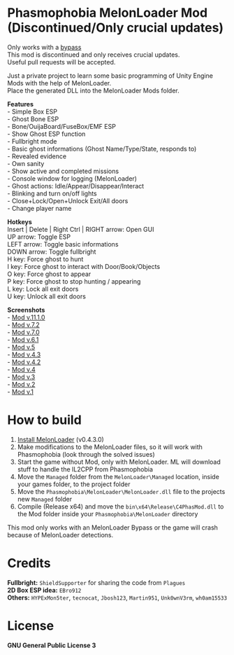 ﻿# Phasmophobia MelonLoader Mod (Discontinued/Only crucial updates)  
Only works with a [bypass](https://github.com/Cr4nkSt4r/PhasBypass)  
This mod is discontinued and only receives crucial updates.  
Useful pull requests will be accepted.

Just a private project to learn some basic programming of Unity Engine Mods with the help of MelonLoader.  
Place the generated DLL into the MelonLoader Mods folder.   
  
  
**Features**  
\- Simple Box ESP  
\- Ghost Bone ESP  
\- Bone/OuijaBoard/FuseBox/EMF ESP  
\- Show Ghost ESP function  
\- Fullbright mode  
\- Basic ghost informations (Ghost Name/Type/State, responds to)  
\- Revealed evidence  
\- Own sanity  
\- Show active and completed missions  
\- Console window for logging (MelonLoader)  
\- Ghost actions: Idle/Appear/Disappear/Interact  
\- Blinking and turn on/off lights  
\- Close+Lock/Open+Unlock Exit/All doors  
\- Change player name


**Hotkeys**  
Insert | Delete | Right Ctrl | RIGHT arrow: Open GUI  
UP arrow: Toggle ESP  
LEFT arrow: Toggle basic informations  
DOWN arrow: Toggle fullbright  
H key: Force ghost to hunt  
I key: Force ghost to interact with Door/Book/Objects  
O key: Force ghost to appear  
P key: Force ghost to stop hunting / appearing  
L key: Lock all exit doors  
U key: Unlock all exit doors  


**Screenshots**  
\- [Mod v.11.1.0](Images/v11.1.0.jpg)  
\- [Mod v.7.2](Images/v7.2.png)  
\- [Mod v.7.0](Images/v7.0_HAC-Edition.jpg)  
\- [Mod v.6.1](Images/v6.1.png)  
\- [Mod v.5](Images/v5.png)  
\- [Mod v.4.3](Images/v4.3.png)  
\- [Mod v.4.2](Images/v4.2.png)  
\- [Mod v.4](Images/v4.png)  
\- [Mod v.3](Images/v3.png)  
\- [Mod v.2](Images/v2.png)  
\- [Mod v.1](Images/v1.png)


# How to build
1. [Install MelonLoader](https://melonwiki.xyz/#/README) (v0.4.3.0)
2. Make modifications to the MelonLoader files, so it will work with Phasmophobia (look through the solved issues)
2. Start the game without Mod, only with MelonLoader. ML will download stuff to handle the IL2CPP from Phasmophobia
3. Move the `Managed` folder from the `MelonLoader\Managed` location, inside your games folder, to the project folder
4. Move the `Phasmophobia\MelonLoader\MelonLoader.dll` file to the projects new `Managed` folder
5. Compile (Release x64) and move the `bin\x64\Release\C4PhasMod.dll` to the Mod folder inside your `Phasmophobia\MelonLoader` directory

This mod only works with an MelonLoader Bypass or the game will crash because of MelonLoader detections.



# Credits
**Fullbright:** `ShieldSupporter` for sharing the code from `Plagues`  
**2D Box ESP idea:** `EBro912`  
**Others:** `HYPExMon5ter`, `tecnocat`, `Jbosh123`, `Martin951`, `Unk0wnV3rm`, `wh0am15533`  


# License
**GNU General Public License 3**
